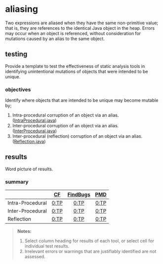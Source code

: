# aliasing
Two expressions are aliased when they have the same non-primitive value; that is, they are references to the identical Java object in the heap. Errors may occur when an object is referenced, without consideration for mutations caused by an alias to the same object.

## testing
Provide a template to test the effectiveness of static analysis tools in identifying unintentional mutations of objects that were intended to be unique.

### objectives
Identify where objects that are intended to be unique may become mutable by;
1. Intra-procedural corruption of an object via an alias. ([IntraProcedural.java](https://github.com/michaelemery/staticanalysis/blob/master/checker/aliasing/IntraProcedural.java))
2. Inter-procedural corruption of an object via an alias. ([InterProcedural.java](https://github.com/michaelemery/staticanalysis/blob/master/checker/aliasing/InterProcedural.java))
3. Inter-procedural (reflection) corruption of an object via an alias. ([Reflection.java](https://github.com/michaelemery/staticanalysis/blob/master/checker/aliasing/Reflection.java))


## results

Word picture of results.

### summary

| | [CF](https://github.com/michaelemery/staticanalysis/blob/master/checker/aliasing/checkerframework.md) | [FindBugs](https://github.com/michaelemery/staticanalysis/blob/master/checker/aliasing/findbugs.md) | [PMD](https://github.com/michaelemery/staticanalysis/blob/master/checker/aliasing/pmd.md) |
| --- | :---: | :---: | :---: |
| Intra-Procedural | [0:TP](https://github.com/michaelemery/staticanalysis/blob/master/checker/aliasing/checkerframework.md#intra-procedural) | [0:TP](https://github.com/michaelemery/staticanalysis/blob/master/checker/aliasing/findbugs.md#intra-procedural) | [0:TP](https://github.com/michaelemery/staticanalysis/blob/master/checker/aliasing/pmd.md#intra-procedural) |
| Inter-Procedural | [0:TP](https://github.com/michaelemery/staticanalysis/blob/master/checker/aliasing/checkerframework.md#inter-procedural) | [0:TP](https://github.com/michaelemery/staticanalysis/blob/master/checker/aliasing/findbugs.md#inter-procedural) | [0:TP](https://github.com/michaelemery/staticanalysis/blob/master/checker/aliasing/pmd.md#inter-procedural) |
| Reflection | [0:TP](https://github.com/michaelemery/staticanalysis/blob/master/checker/aliasing/checkerframework.md#reflection) | [0:TP](https://github.com/michaelemery/staticanalysis/blob/master/checker/aliasing/findbugs.md#reflection) | [0:TP](https://github.com/michaelemery/staticanalysis/blob/master/checker/aliasing/pmd.md#reflection)|

> **Notes:** <br>
> 1. Select column heading for results of each tool, or select cell for individual test results.
> 2. Irrelevant errors or warnings that are justifiably identified are not assessed.
